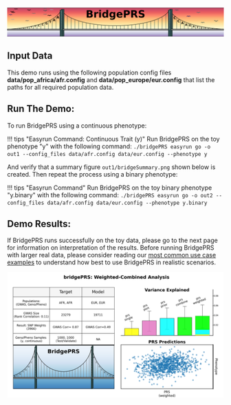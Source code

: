 ![Screenshot](img/slim/quikstart_logo2.png)

## Input Data 

This demo runs using the following population config files
**data/pop_africa/afr.config** and **data/pop_europe/eur.config** that
list the paths for all required population data. 

## Run The Demo: 

To run BridgePRS using a continuous phenotype: 

!!! tips "Easyrun Command: Continuous Trait (y)" 
     Run BridgePRS on the toy phenotype "y" with the following command: 
        ```
        ./bridgePRS easyrun go -o out1 --config_files data/afr.config data/eur.config --phenotype y 
        ```


And verify that a summary figure `out1/bridgeSummary.png` shown below is created.  Then repeat the 
process using a binary phenotype: 





!!! tips "Easyrun Command" 
    Run BridgePRS on the toy binary phenotype "y.binary" with the following command: 
        ```
        ./bridgePRS easyrun go -o out2 --config_files data/afr.config data/eur.config --phenotype y.binary
        ```

## Demo Results:


If BridgePRS runs successfully on the toy data, please go to the next
page for information on interpretation of the results.  Before running
BridgePRS with larger real data, please consider reading our [most
common use case examples](guide_usecases.md) to understand how best
to use BridgePRS in realistic scenarios.

    
![Screenshot](img/combo1.png)



